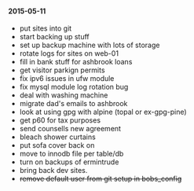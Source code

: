 #### 2015-05-11 ####

- put sites into git
- start backing up stuff
- set up backup machine with lots of storage
- rotate logs for sites on web-01
- fill in bank stuff for ashbrook loans
- get visitor parkign permits
- fix ipv6 issues in ufw module
- fix mysql module log rotation bug
- deal with washing machine
- migrate dad's emails to ashbrook
- look at using gpg with alpine (topal or ex-gpg-pine)
- get p60 for tax purposes
- send counsells new agreement
- bleach shower curtains
- put sofa cover back on
- move to innodb file per table/db
- turn on backups of ermintrude
- bring back dev sites.
- ~~remove default user from git setup in bobs_config~~
